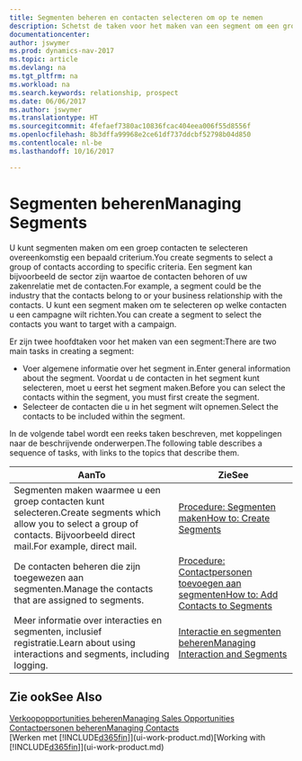 ```yaml
---
title: Segmenten beheren en contacten selecteren om op te nemen
description: Schetst de taken voor het maken van een segment om een groep contacten op basis van specifieke criteria te selecteren, bijvoorbeeld, contacten in een bepaalde branche waarop u zich wilt richten.
documentationcenter: 
author: jswymer
ms.prod: dynamics-nav-2017
ms.topic: article
ms.devlang: na
ms.tgt_pltfrm: na
ms.workload: na
ms.search.keywords: relationship, prospect
ms.date: 06/06/2017
ms.author: jswymer
ms.translationtype: HT
ms.sourcegitcommit: 4fefaef7380ac10836fcac404eea006f55d8556f
ms.openlocfilehash: 8b3dffa99968e2ce61df737ddcbf52798b04d850
ms.contentlocale: nl-be
ms.lasthandoff: 10/16/2017

---
```

# <a name="managing-segments"></a><span data-ttu-id="878db-103">Segmenten beheren</span><span class="sxs-lookup"><span data-stu-id="878db-103">Managing Segments</span></span>
<span data-ttu-id="878db-104">U kunt segmenten maken om een groep contacten te selecteren overeenkomstig een bepaald criterium.</span><span class="sxs-lookup"><span data-stu-id="878db-104">You create segments to select a group of contacts according to specific criteria.</span></span> <span data-ttu-id="878db-105">Een segment kan bijvoorbeeld de sector zijn waartoe de contacten behoren of uw zakenrelatie met de contacten.</span><span class="sxs-lookup"><span data-stu-id="878db-105">For example, a segment could be the industry that the contacts belong to or your business relationship with the contacts.</span></span> <span data-ttu-id="878db-106">U kunt een segment maken om te selecteren op welke contacten u een campagne wilt richten.</span><span class="sxs-lookup"><span data-stu-id="878db-106">You can create a segment to select the contacts you want to target with a campaign.</span></span>

<span data-ttu-id="878db-107">Er zijn twee hoofdtaken voor het maken van een segment:</span><span class="sxs-lookup"><span data-stu-id="878db-107">There are two main tasks in creating a segment:</span></span>

* <span data-ttu-id="878db-108">Voer algemene informatie over het segment in.</span><span class="sxs-lookup"><span data-stu-id="878db-108">Enter general information about the segment.</span></span> <span data-ttu-id="878db-109">Voordat u de contacten in het segment kunt selecteren, moet u eerst het segment maken.</span><span class="sxs-lookup"><span data-stu-id="878db-109">Before you can select the contacts within the segment, you must first create the segment.</span></span>
* <span data-ttu-id="878db-110">Selecteer de contacten die u in het segment wilt opnemen.</span><span class="sxs-lookup"><span data-stu-id="878db-110">Select the contacts to be included within the segment.</span></span>

<span data-ttu-id="878db-111">In de volgende tabel wordt een reeks taken beschreven, met koppelingen naar de beschrijvende onderwerpen.</span><span class="sxs-lookup"><span data-stu-id="878db-111">The following table describes a sequence of tasks, with links to the topics that describe them.</span></span> 

| <span data-ttu-id="878db-112">Aan</span><span class="sxs-lookup"><span data-stu-id="878db-112">To</span></span> | <span data-ttu-id="878db-113">Zie</span><span class="sxs-lookup"><span data-stu-id="878db-113">See</span></span> |
| --- | --- |
| <span data-ttu-id="878db-114">Segmenten maken waarmee u een groep contacten kunt selecteren.</span><span class="sxs-lookup"><span data-stu-id="878db-114">Create segments which allow you to select a group of contacts.</span></span> <span data-ttu-id="878db-115">Bijvoorbeeld direct mail.</span><span class="sxs-lookup"><span data-stu-id="878db-115">For example, direct mail.</span></span> |[<span data-ttu-id="878db-116">Procedure: Segmenten maken</span><span class="sxs-lookup"><span data-stu-id="878db-116">How to: Create Segments</span></span>](marketing-how-create-segment.md) |
| <span data-ttu-id="878db-117">De contacten beheren die zijn toegewezen aan segmenten.</span><span class="sxs-lookup"><span data-stu-id="878db-117">Manage the contacts that are assigned to segments.</span></span> |[<span data-ttu-id="878db-118">Procedure: Contactpersonen toevoegen aan segmenten</span><span class="sxs-lookup"><span data-stu-id="878db-118">How to: Add Contacts to Segments</span></span>](marketing-add-contact-segment.md) |
| <span data-ttu-id="878db-119">Meer informatie over interacties en segmenten, inclusief registratie.</span><span class="sxs-lookup"><span data-stu-id="878db-119">Learn about using interactions and segments, including logging.</span></span> |[<span data-ttu-id="878db-120">Interactie en segmenten beheren</span><span class="sxs-lookup"><span data-stu-id="878db-120">Managing Interaction and Segments</span></span>](marketing-interaction-segments.md) |

## <a name="see-also"></a><span data-ttu-id="878db-121">Zie ook</span><span class="sxs-lookup"><span data-stu-id="878db-121">See Also</span></span>
[<span data-ttu-id="878db-122">Verkoopopportunities beheren</span><span class="sxs-lookup"><span data-stu-id="878db-122">Managing Sales Opportunities</span></span>](marketing-manage-sales-opportunities.md)  
[<span data-ttu-id="878db-123">Contactpersonen beheren</span><span class="sxs-lookup"><span data-stu-id="878db-123">Managing Contacts</span></span>](marketing-contacts.md)  
<span data-ttu-id="878db-124">[Werken met [!INCLUDE[d365fin](includes/d365fin_md.md)]](ui-work-product.md)</span><span class="sxs-lookup"><span data-stu-id="878db-124">[Working with [!INCLUDE[d365fin](includes/d365fin_md.md)]](ui-work-product.md)</span></span>

